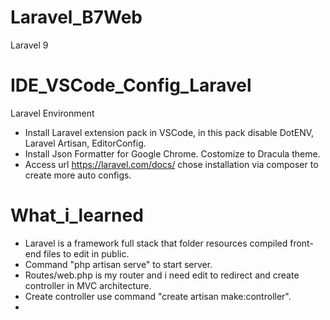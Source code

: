 # Laravel_B7Web
Laravel 9 

# IDE_VSCode_Config_Laravel
Laravel Environment
- Install Laravel extension pack in VSCode, in this pack disable DotENV, Laravel Artisan, EditorConfig.
- Install Json Formatter for Google Chrome. Costomize to Dracula theme.
- Access url https://laravel.com/docs/ chose installation via composer to create more auto configs. 

# What_i_learned
- Laravel is a framework full stack that folder resources compiled front-end files to edit in public. 
- Command "php artisan serve" to start server.
- Routes/web.php is my router and i need edit to redirect and create controller in MVC architecture.
- Create controller use command "create artisan make:controller".
- 